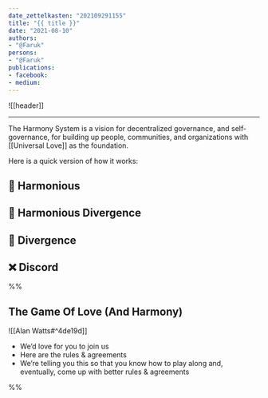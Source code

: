 ```yaml
---
date_zettelkasten: "202109291155"
title: "{{ title }}"
date: "2021-08-10"
authors:
- "@Faruk"
persons:
- "@Faruk"
publications:
- facebook: 
- medium: 
---
```

![[header]]

----

The Harmony System is a vision for decentralized governance, and self-governance, for building up people, communities, and organizations with [[Universal Love]] as the foundation. 

Here is a quick version of how it works:

## 💖  Harmonious

## 💜  Harmonious Divergence

## 💙  Divergence

## ❌  Discord



%%
## The Game Of Love (And Harmony)


![[Alan Watts#^4de19d]]

- We’d love for you to join us
- Here are the rules & agreements
- We’re telling you this so that you know how to play along and, eventually, come up with better rules & agreements

%%